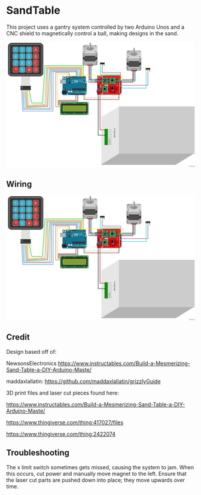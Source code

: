 # SandTable
This project uses a gantry system controlled by two Arduino Unos and a CNC shield to magnetically control a ball, making designs in the sand.

![Video of table](https://github.com/frupster/SandTable/blob/main/wiring.png)

## Wiring
![Image of Wiring Diagram](https://github.com/frupster/SandTable/blob/main/wiring.png)


## Credit
Design based off of:

NewsonsElectronics
https://www.instructables.com/Build-a-Mesmerizing-Sand-Table-a-DIY-Arduino-Maste/

maddaxlallatin:
https://github.com/maddaxlallatin/grizzlyGuide

3D print files and laser cut pieces found here:

https://www.instructables.com/Build-a-Mesmerizing-Sand-Table-a-DIY-Arduino-Maste/

https://www.thingiverse.com/thing:417027/files

https://www.thingiverse.com/thing:2422074

## Troubleshooting

The x limit switch sometimes gets missed, causing the system to jam. When this occurs, cut power and manually move magnet to the left.
Ensure that the laser cut parts are pushed down into place; they move upwards over time.



